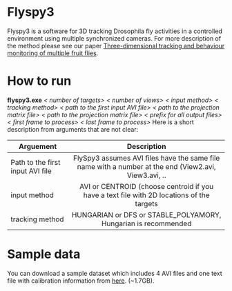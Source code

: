 # Flyspy3
Flyspy3 is a software for 3D tracking Drosophila fly activities in a controlled environment using multiple synchronized cameras. For more description of the method please see our paper [Three-dimensional tracking and behaviour monitoring of multiple fruit flies](https://www.ncbi.nlm.nih.gov/pubmed/23034355).
# How to run
**flyspy3.exe** *< number of targets>* *< number of views>* *< input method>* *< tracking method>* *< path to the first input AVI file>* *< path to the projection matrix file>* *< path to the projection matrix file>* *< prefix for all output files>* *< first frame to process>* *< last frame to process>*
Here is a short description from arguments that are not clear:

| Arguement        | Description           |
| ------------- |:-------------:|
| Path to the first input AVI file| FlySpy3 assumes AVI files have the same file name with a number at the end (View2.avi, View3.avi, ..|
| input method      | AVI or CENTROID (choose centroid if you have a text file with 2D locations of the targets     | 
| tracking method | HUNGARIAN or DFS or STABLE_POLYAMORY, Hungarian is recommended   | 

# Sample data
You can download a sample dataset which includes 4 AVI files and one text file with calibration information from [here](https://drive.google.com/drive/folders/0Bzem1LPfAlcOR2F4S1F1dnRBaWM). (~1.7GB).
